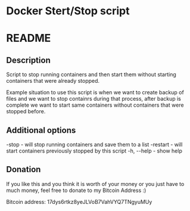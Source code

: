 # Docker Stert/Stop script #


# README #

## Description ##
Script to stop running containers and then start them without starting containers that were already stopped.

Example situation to use this script is when we want to create backup of files and we want to stop containrs during that process, 
after backup is complete we want to start same containers without containers that were stopped before.

## Additional options ##
 -stop - will stop running containers and save them to a list
 -restart - will start containers previously stopped by this script
 -h, --help - show help


## Donation ##
If you like this and you think it is worth of your money or you just have to much money, feel free to donate to my Bitcoin Address :)

Bitcoin address: 17dys6rtkz8yeJLVoB7VahVYQ7TNgyuMUy

